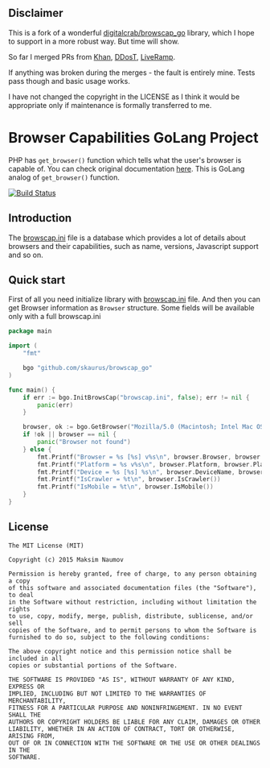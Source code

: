 ## Disclaimer

This is a fork of a wonderful [digitalcrab/browscap_go](https://github.com/digitalcrab/browscap_go) library, which I hope to support in a more robust way. But time will show.

So far I merged PRs from [Khan](https://github.com/digitalcrab/browscap_go/pull/16), [DDosT](https://github.com/skaurus/browscap_go/pull/2), [LiveRamp](https://github.com/digitalcrab/browscap_go/pull/9).

If anything was broken during the merges - the fault is entirely mine. Tests pass though and basic usage works.

I have not changed the copyright in the LICENSE as I think it would be appropriate only if maintenance is formally transferred to me.

# Browser Capabilities GoLang Project

PHP has `get_browser()` function which tells what the user's browser is capable of.
You can check original documentation [here](http://php.net/get_browser). 
This is GoLang analog of `get_browser()` function.

[![Build Status](https://app.travis-ci.com/skaurus/browscap_go.png?branch=master)](https://app.travis-ci.com/github/skaurus/browscap_go)

## Introduction

The [browscap.ini](http://browscap.org/) file is a database which provides a lot of details about 
browsers and their capabilities, such as name, versions, Javascript support and so on.

## Quick start

First of all you need initialize library with [browscap.ini](http://browscap.org/) file. 
And then you can get Browser information as `Browser` structure.
Some fields will be available only with a full browscap.ini

```go
package main

import (
	"fmt"

	bgo "github.com/skaurus/browscap_go"
)

func main() {
	if err := bgo.InitBrowsCap("browscap.ini", false); err != nil {
		panic(err)
	}

	browser, ok := bgo.GetBrowser("Mozilla/5.0 (Macintosh; Intel Mac OS X 10_10_0) AppleWebKit/537.36 (KHTML, like Gecko) Chrome/37.0.2062.120 Safari/537.36")
	if !ok || browser == nil {
    	panic("Browser not found")
	} else {
    	fmt.Printf("Browser = %s [%s] v%s\n", browser.Browser, browser.BrowserType, browser.BrowserVersion)
    	fmt.Printf("Platform = %s v%s\n", browser.Platform, browser.PlatformVersion)
    	fmt.Printf("Device = %s [%s] %s\n", browser.DeviceName, browser.DeviceType, browser.DeviceBrandName)
    	fmt.Printf("IsCrawler = %t\n", browser.IsCrawler())
    	fmt.Printf("IsMobile = %t\n", browser.IsMobile())
	}
}
```

## License

```
The MIT License (MIT)

Copyright (c) 2015 Maksim Naumov

Permission is hereby granted, free of charge, to any person obtaining a copy
of this software and associated documentation files (the "Software"), to deal
in the Software without restriction, including without limitation the rights
to use, copy, modify, merge, publish, distribute, sublicense, and/or sell
copies of the Software, and to permit persons to whom the Software is
furnished to do so, subject to the following conditions:

The above copyright notice and this permission notice shall be included in all
copies or substantial portions of the Software.

THE SOFTWARE IS PROVIDED "AS IS", WITHOUT WARRANTY OF ANY KIND, EXPRESS OR
IMPLIED, INCLUDING BUT NOT LIMITED TO THE WARRANTIES OF MERCHANTABILITY,
FITNESS FOR A PARTICULAR PURPOSE AND NONINFRINGEMENT. IN NO EVENT SHALL THE
AUTHORS OR COPYRIGHT HOLDERS BE LIABLE FOR ANY CLAIM, DAMAGES OR OTHER
LIABILITY, WHETHER IN AN ACTION OF CONTRACT, TORT OR OTHERWISE, ARISING FROM,
OUT OF OR IN CONNECTION WITH THE SOFTWARE OR THE USE OR OTHER DEALINGS IN THE
SOFTWARE.
```

